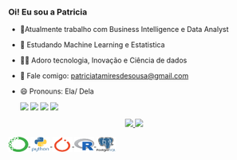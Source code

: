 
### Oi! Eu sou a Patricia 


- 🔭Atualmente trabalho com Business Intelligence e Data Analyst
- 🌱 Estudando Machine Learning e Estatistica
- 👩‍💻 Adoro tecnologia, Inovação e Ciência de dados
- 📧 Fale comigo: patriciatamiresdesousa@gmail.com
- 😄 Pronouns: Ela/ Dela

  <a href="https://instagram.com/pattsoussa" target="_blank"><img src="https://img.shields.io/badge/-Instagram-%23E4405F?style=for-the-badge&logo=instagram&logoColor=white" target="_blank"></a>
 <a href="https://discord.gg/Pati#6615" target="_blank"><img src="https://img.shields.io/badge/Discord-7289DA?style=for-the-badge&logo=discord&logoColor=white" target="_blank"></a> 
  <a href = "mailto:patriciatamiresdesousa@gmail.com.com"><img src="https://img.shields.io/badge/-Gmail-%23333?style=for-the-badge&logo=gmail&logoColor=white" target="_blank"></a>
  <a href="https://www.linkedin.com/in/patricia-sousas/" target="_blank"><img src="https://img.shields.io/badge/-LinkedIn-%230077B5?style=for-the-badge&logo=linkedin&logoColor=white" target="_blank"></a> 
 
<div align="center">
  <a href="https://github.com/PatriciaSousas">
  <img height="150em" src="https://github-readme-stats.vercel.app/api?username=PatriciaSousas&show_icons=true&theme=red&include_all_commits=true&count_private=true"/>
  <img height="150em" src="https://github-readme-stats.vercel.app/api/top-langs/?username=PatriciaSousas&layout=compact&langs_count=7&theme=red"/>
</div>
</div>



<div style="display: inline_block"><br>
  <img align="center" alt="Rafa-Anaconda" height="30" width="40" src="https://github.com/devicons/devicon/blob/master/icons/anaconda/anaconda-original.svg">
  <img align="center" alt="Rafa-Python" height="30" width="40" src="https://github.com/devicons/devicon/blob/master/icons/python/python-original-wordmark.svg">
  <img align="center" alt="Rafa-Pytorch" height="30" width="40" src="https://github.com/devicons/devicon/blob/master/icons/pytorch/pytorch-original.svg">
  <img align="center" alt="Rafa-R" height="30" width="40" src="https://github.com/devicons/devicon/blob/master/icons/r/r-original.svg">
  <img align="center" alt="Rafa-SQL" height="30" width="40" src="https://github.com/devicons/devicon/blob/master/icons/postgresql/postgresql-original-wordmark.svg">
</div>

